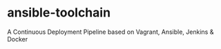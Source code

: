 # ansible-toolchain
A Continuous Deployment Pipeline based on Vagrant, Ansible, Jenkins &amp; Docker
